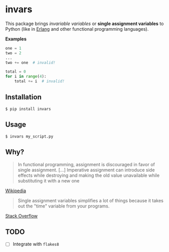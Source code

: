 # invars

This package brings *invariable variables* or **single assignment variables** to Python (like in [Erlang](http://erlang.org/doc/reference_manual/expressions.html#variables) and other functional programming languages).

**Examples**

```python
one = 1
two = 2
...
two += one  # invalid!
```

```python
total = 0
for i in range(4):
    total += i  # invalid!
```

## Installation

```console
$ pip install invars
```

## Usage

```
$ invars my_script.py
```


## Why?

>  In functional programming, assignment is discouraged in favor of single assignment. [...] Imperative assignment can introduce side effects while destroying and making the old value unavailable while substituting it with a new one


[Wikipedia](https://en.wikipedia.org/wiki/Assignment_%28computer_science%29#Single_assignment)

> Single assignment variables simplifies a lot of things because it takes out the "time" variable from your programs.

[Stack Overflow](https://stackoverflow.com/questions/11255632/the-purpose-of-single-assignment)


## TODO

 - [ ] Integrate with `flakes8`
